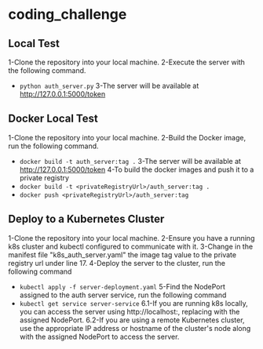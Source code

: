 # coding_challenge

## Local Test
1-Clone the repository into your local machine.
2-Execute the server with the following command.
- `python auth_server.py`
3-The server will be available at http://127.0.0.1:5000/token

## Docker Local Test
1-Clone the repository into your local machine.
2-Build the Docker image, run the following command.
- `docker build -t auth_server:tag .`
3-The server will be available at http://127.0.0.1:5000/token
4-To build the docker images and push it to a private registry
- `docker build -t <privateRegistryUrl>/auth_server:tag .`
- `docker push <privateRegistryUrl>/auth_server:tag`

## Deploy to a Kubernetes Cluster
1-Clone the repository into your local machine.
2-Ensure you have a running k8s cluster and kubectl configured to communicate with it.
3-Change in the manifest file "k8s_auth_server.yaml" the image tag value to the private registry url under line 17.
4-Deploy the server to the cluster, run the following command
- `kubectl apply -f server-deployment.yaml`
5-Find the NodePort assigned to the auth server service, run the following command
- `kubectl get service server-service`
6.1-If you are running k8s locally, you can access the server using http://localhost:<NodePort>, replacing <NodePort> with the assigned NodePort.
6.2-If you are using a remote Kubernetes cluster, use the appropriate IP address or hostname of the cluster's node along with the assigned NodePort to access the server.